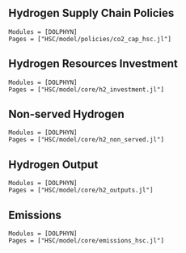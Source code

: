 ## Hydrogen Supply Chain Policies
```@autodocs
Modules = [DOLPHYN]
Pages = ["HSC/model/policies/co2_cap_hsc.jl"]
```

## Hydrogen Resources Investment
```@autodocs
Modules = [DOLPHYN]
Pages = ["HSC/model/core/h2_investment.jl"]
```

## Non-served Hydrogen
```@autodocs
Modules = [DOLPHYN]
Pages = ["HSC/model/core/h2_non_served.jl"]
```

## Hydrogen Output
```@autodocs
Modules = [DOLPHYN]
Pages = ["HSC/model/core/h2_outputs.jl"]
```

## Emissions
```@autodocs
Modules = [DOLPHYN]
Pages = ["HSC/model/core/emissions_hsc.jl"]
```
